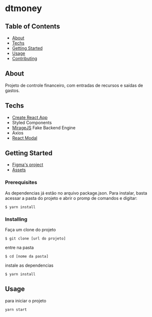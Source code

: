 # dtmoney

## Table of Contents

- [About](#about)
- [Techs](#techs)
- [Getting Started](#getting_started)
- [Usage](#usage)
- [Contributing](../CONTRIBUTING.md)

## About <a name = "about"></a>

Projeto de controle financeiro, com entradas de recursos e saídas de gastos.

## Techs <a name = "techs"></a>
- [Create React App](https://create-react-app.dev/)
- Styled Components
- [MirageJS](https://miragejs.com/) Fake Backend Engine
- Axios
- [React Modal](https://github.com/reactjs/react-modal)

## Getting Started <a name = "getting_started"></a>

- [Figma's project](https://www.figma.com/file/0xmu9mj2TJYoIOubBFWsk5/dtmoney-Ignite-(Copy)?node-id=0%3A1)
- [Assets](https://xesque.rocketseat.dev/platform/1615808314498-attachment.zip)

### Prerequisites

As dependencias já estão no arquivo package.json.
Para instalar, basta acessar a pasta do projeto e abrir o promp de comandos e digitar:

```
$ yarn install
```

### Installing

Faça um clone do projeto

```
$ git clone [url do projeto]
```

entre na pasta

```
$ cd [nome da pasta]
```

instale as dependencias

```
$ yarn install
```


## Usage <a name = "usage"></a>

para iniciar o projeto

```
yarn start
```
